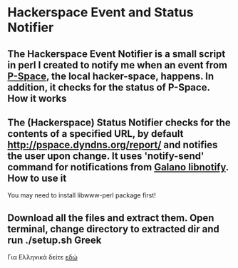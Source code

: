 Hackerspace Event and Status Notifier
=============

The Hackerspace Event Notifier is a small script in perl I created to notify me when an event from [P-Space](http://p-space.gr/), the local hacker-space, happens.
In addition, it checks for the status of P-Space.
How it works
-------
The (Hackerspace) Status Notifier checks for the contents of a specified **URL**, by default http://pspace.dyndns.org/report/ and notifies the user upon change. It uses 'notify-send' command for notifications from [Galano libnotify](http://www.galago-project.org/specs/notification/).
How to use it
-------
You may need to install libwww-perl package first!

Download all the files and extract them. Open terminal, change directory to extracted dir and run ./setup.sh
Greek
-------
Για Ελληνικά δείτε [εδώ](http://wiki.p-space.gr/doku.php?id=projects:notifier)